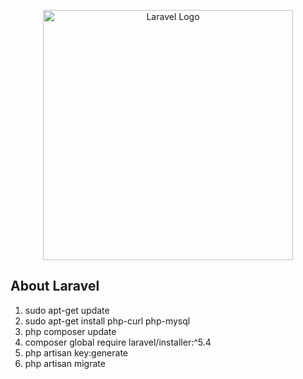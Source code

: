 <p align="center"><a href="https://laravel.com" target="_blank"><img src="https://raw.githubusercontent.com/laravel/art/master/logo-lockup/5%20SVG/2%20CMYK/1%20Full%20Color/laravel-logolockup-cmyk-red.svg" width="400" alt="Laravel Logo"></a></p>


## About Laravel

1) sudo apt-get update
2) sudo apt-get install php-curl php-mysql
3) php composer update
4) composer global require laravel/installer:^5.4
5) php artisan key:generate
6) php artisan migrate
